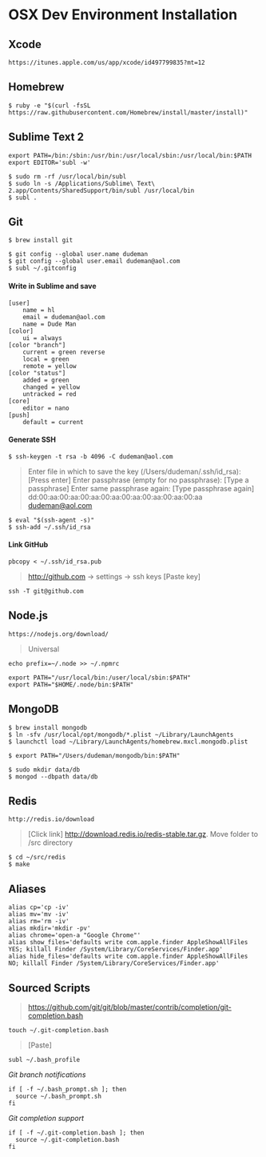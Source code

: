 # OSX Dev Environment Installation

## Xcode

```
https://itunes.apple.com/us/app/xcode/id497799835?mt=12
```

## Homebrew

```
$ ruby -e "$(curl -fsSL https://raw.githubusercontent.com/Homebrew/install/master/install)"
```

## Sublime Text 2

```
export PATH=/bin:/sbin:/usr/bin:/usr/local/sbin:/usr/local/bin:$PATH
export EDITOR='subl -w'
```

```
$ sudo rm -rf /usr/local/bin/subl
$ sudo ln -s /Applications/Sublime\ Text\ 2.app/Contents/SharedSupport/bin/subl /usr/local/bin
$ subl .
```

## Git

```
$ brew install git
```

```
$ git config --global user.name dudeman
$ git config --global user.email dudeman@aol.com
$ subl ~/.gitconfig
```

#### Write in Sublime and save
```
[user]
    name = hl
    email = dudeman@aol.com
    name = Dude Man
[color]
    ui = always
[color "branch"]
    current = green reverse
    local = green
    remote = yellow
[color "status"]
    added = green
    changed = yellow
    untracked = red
[core]
    editor = nano
[push]
    default = current
```

#### Generate SSH
```
$ ssh-keygen -t rsa -b 4096 -C dudeman@aol.com
```
> Enter file in which to save the key (/Users/dudeman/.ssh/id_rsa): [Press enter]
> Enter passphrase (empty for no passphrase): [Type a passphrase]
> Enter same passphrase again: [Type passphrase again]
> dd:00:aa:00:aa:00:aa:00:aa:00:aa:00:aa:00:aa:00:aa dudeman@aol.com
```
$ eval "$(ssh-agent -s)"
$ ssh-add ~/.ssh/id_rsa
```

#### Link GitHub
```
pbcopy < ~/.ssh/id_rsa.pub
```
> http://github.com -> settings -> ssh keys [Paste key]
```
ssh -T git@github.com
```

## Node.js

```
https://nodejs.org/download/
```
> Universal

```
echo prefix=~/.node >> ~/.npmrc
```
```
export PATH="/usr/local/bin:/user/local/sbin:$PATH"
export PATH="$HOME/.node/bin:$PATH"
```

## MongoDB

```
$ brew install mongodb
$ ln -sfv /usr/local/opt/mongodb/*.plist ~/Library/LaunchAgents
$ launchctl load ~/Library/LaunchAgents/homebrew.mxcl.mongodb.plist

$ export PATH="/Users/dudeman/mongodb/bin:$PATH"

$ sudo mkdir data/db
$ mongod --dbpath data/db
```

## Redis

```
http://redis.io/download
```
> [Click link] http://download.redis.io/redis-stable.tar.gz.
> Move folder to /src directory
```
$ cd ~/src/redis
$ make
```

## Aliases

```
alias cp='cp -iv'
alias mv='mv -iv'
alias rm='rm -iv'
alias mkdir='mkdir -pv'
alias chrome='open-a "Google Chrome"'
alias show_files='defaults write com.apple.finder AppleShowAllFiles YES; killall Finder /System/Library/CoreServices/Finder.app'
alias hide_files='defaults write com.apple.finder AppleShowAllFiles NO; killall Finder /System/Library/CoreServices/Finder.app'
```

## Sourced Scripts

> https://github.com/git/git/blob/master/contrib/completion/git-completion.bash
```
touch ~/.git-completion.bash
```
> [Paste]
```
subl ~/.bash_profile
```
*Git branch notifications*
```
if [ -f ~/.bash_prompt.sh ]; then
  source ~/.bash_prompt.sh
fi
```
*Git completion support*
```
if [ -f ~/.git-completion.bash ]; then
  source ~/.git-completion.bash
fi
```